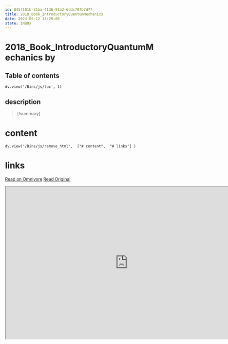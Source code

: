 ```yaml
---
id: 845f101b-31ba-4136-91b2-6ddc707b7d77
title: 2018_Book_IntroductoryQuantumMechanics
date: 2024-06-12 13:29:08
state: INBOX
---
```


# 2018_Book_IntroductoryQuantumMechanics by 
## Table of contents
```dataviewjs 
dv.view('/Bins/js/toc', 1) 
```


## description
>[!summary] 
> 


# content
```dataviewjs 
dv.view('/Bins/js/remove_html',  ["# content",  "# links"] ) 
```




# links
[Read on Omnivore](https://omnivore.app/me/u-60-d-86-fc-4-bab-3-4856-8309-d-714-cf-4-d-0-ed-3-2018-book-int-1900bfe8874)
[Read Original](https://omnivore.app/attachments/u/60d86fc4-bab3-4856-8309-d714cf4d0ed3/2018_Book_IntroductoryQuantumMechanics.pdf)

<iframe src="https://omnivore.app/attachments/u/60d86fc4-bab3-4856-8309-d714cf4d0ed3/2018_Book_IntroductoryQuantumMechanics.pdf"  width="800" height="500"></iframe>
